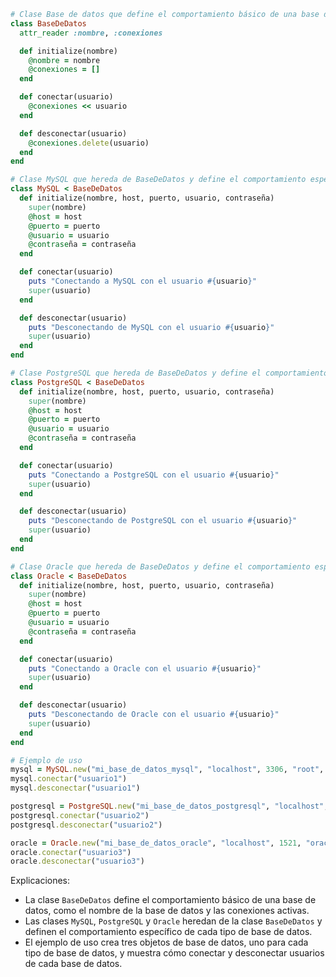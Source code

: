 ```ruby
# Clase Base de datos que define el comportamiento básico de una base de datos
class BaseDeDatos
  attr_reader :nombre, :conexiones

  def initialize(nombre)
    @nombre = nombre
    @conexiones = []
  end

  def conectar(usuario)
    @conexiones << usuario
  end

  def desconectar(usuario)
    @conexiones.delete(usuario)
  end
end

# Clase MySQL que hereda de BaseDeDatos y define el comportamiento específico de una base de datos MySQL
class MySQL < BaseDeDatos
  def initialize(nombre, host, puerto, usuario, contraseña)
    super(nombre)
    @host = host
    @puerto = puerto
    @usuario = usuario
    @contraseña = contraseña
  end

  def conectar(usuario)
    puts "Conectando a MySQL con el usuario #{usuario}"
    super(usuario)
  end

  def desconectar(usuario)
    puts "Desconectando de MySQL con el usuario #{usuario}"
    super(usuario)
  end
end

# Clase PostgreSQL que hereda de BaseDeDatos y define el comportamiento específico de una base de datos PostgreSQL
class PostgreSQL < BaseDeDatos
  def initialize(nombre, host, puerto, usuario, contraseña)
    super(nombre)
    @host = host
    @puerto = puerto
    @usuario = usuario
    @contraseña = contraseña
  end

  def conectar(usuario)
    puts "Conectando a PostgreSQL con el usuario #{usuario}"
    super(usuario)
  end

  def desconectar(usuario)
    puts "Desconectando de PostgreSQL con el usuario #{usuario}"
    super(usuario)
  end
end

# Clase Oracle que hereda de BaseDeDatos y define el comportamiento específico de una base de datos Oracle
class Oracle < BaseDeDatos
  def initialize(nombre, host, puerto, usuario, contraseña)
    super(nombre)
    @host = host
    @puerto = puerto
    @usuario = usuario
    @contraseña = contraseña
  end

  def conectar(usuario)
    puts "Conectando a Oracle con el usuario #{usuario}"
    super(usuario)
  end

  def desconectar(usuario)
    puts "Desconectando de Oracle con el usuario #{usuario}"
    super(usuario)
  end
end

# Ejemplo de uso
mysql = MySQL.new("mi_base_de_datos_mysql", "localhost", 3306, "root", "password")
mysql.conectar("usuario1")
mysql.desconectar("usuario1")

postgresql = PostgreSQL.new("mi_base_de_datos_postgresql", "localhost", 5432, "postgres", "password")
postgresql.conectar("usuario2")
postgresql.desconectar("usuario2")

oracle = Oracle.new("mi_base_de_datos_oracle", "localhost", 1521, "oracle", "password")
oracle.conectar("usuario3")
oracle.desconectar("usuario3")
```

Explicaciones:

* La clase `BaseDeDatos` define el comportamiento básico de una base de datos, como el nombre de la base de datos y las conexiones activas.
* Las clases `MySQL`, `PostgreSQL` y `Oracle` heredan de la clase `BaseDeDatos` y definen el comportamiento específico de cada tipo de base de datos.
* El ejemplo de uso crea tres objetos de base de datos, uno para cada tipo de base de datos, y muestra cómo conectar y desconectar usuarios de cada base de datos.